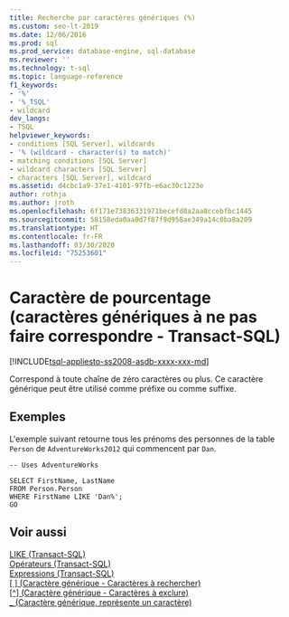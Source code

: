 ```yaml
---
title: Recherche par caractères génériques (%)
ms.custom: seo-lt-2019
ms.date: 12/06/2016
ms.prod: sql
ms.prod_service: database-engine, sql-database
ms.reviewer: ''
ms.technology: t-sql
ms.topic: language-reference
f1_keywords:
- '%'
- '%_TSQL'
- wildcard
dev_langs:
- TSQL
helpviewer_keywords:
- conditions [SQL Server], wildcards
- '% (wildcard - character(s) to match)'
- matching conditions [SQL Server]
- wildcard characters [SQL Server]
- characters [SQL Server], wildcard
ms.assetid: d4cbc1a9-37e1-4101-97fb-e6ac30c1223e
author: rothja
ms.author: jroth
ms.openlocfilehash: 6f171e73836331971becefd8a2aa8ccebfbc1445
ms.sourcegitcommit: 58158eda0aa0d7f87f9d958ae349a14c0ba8a209
ms.translationtype: HT
ms.contentlocale: fr-FR
ms.lasthandoff: 03/30/2020
ms.locfileid: "75253601"
---
```

# <a name="percent-character-wildcard---characters-to-match-transact-sql"></a>Caractère de pourcentage (caractères génériques à ne pas faire correspondre - Transact-SQL)
[!INCLUDE[tsql-appliesto-ss2008-asdb-xxxx-xxx-md](../../includes/tsql-appliesto-ss2008-asdb-xxxx-xxx-md.md)]

  Correspond à toute chaîne de zéro caractères ou plus. Ce caractère générique peut être utilisé comme préfixe ou comme suffixe.  
  
## <a name="examples"></a>Exemples  
 L'exemple suivant retourne tous les prénoms des personnes de la table `Person` de `AdventureWorks2012` qui commencent par `Dan`.  
  
```  
-- Uses AdventureWorks  
  
SELECT FirstName, LastName  
FROM Person.Person  
WHERE FirstName LIKE 'Dan%';  
GO  
```  
  
## <a name="see-also"></a>Voir aussi  
 [LIKE &#40;Transact-SQL&#41;](../../t-sql/language-elements/like-transact-sql.md)   
 [Opérateurs &#40;Transact-SQL&#41;](../../t-sql/language-elements/operators-transact-sql.md)   
 [Expressions &#40;Transact-SQL&#41;](../../t-sql/language-elements/expressions-transact-sql.md)  
 [&#91; &#93; (Caractère générique - Caractères à rechercher)](../../t-sql/language-elements/wildcard-character-s-to-match-transact-sql.md)   
  [&#91;^&#93; (Caractère générique - Caractères à exclure)](../../t-sql/language-elements/wildcard-character-s-not-to-match-transact-sql.md)     
 [_ (Caractère générique, représente un caractère)](../../t-sql/language-elements/wildcard-match-one-character-transact-sql.md)  
    
  
